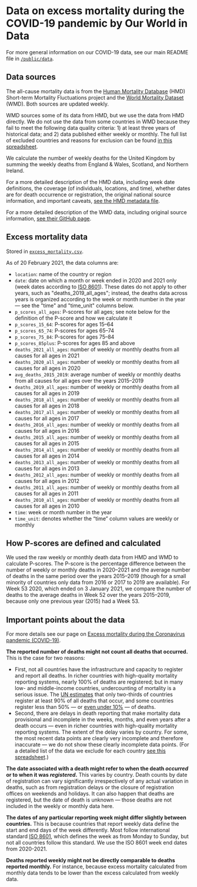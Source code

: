# Data on excess mortality during the COVID-19 pandemic by Our World in Data

For more general information on our COVID-19 data, see our main README file in [`/public/data`](https://github.com/owid/covid-19-data/tree/master/public/data).

## Data sources

The all-cause mortality data is from the [Human Mortality Database](https://www.mortality.org/) (HMD) Short-term Mortality Fluctuations project and the [World Mortality Dataset](https://github.com/akarlinsky/world_mortality) (WMD). Both sources are updated weekly.

WMD sources some of its data from HMD, but we use the data from HMD directly. We do not use the data from some countries in WMD because they fail to meet the following data quality criteria: 1) at least three years of historical data; and 2) data published either weekly or monthly. The full list of excluded countries and reasons for exclusion can be found [in this spreadsheet](https://docs.google.com/spreadsheets/d/1JPMtzsx-smO3_K4ReK_HMeuVLEzVZ71qHghSuAfG788/edit?usp=sharing).

We calculate the number of weekly deaths for the United Kingdom by summing the weekly deaths from England & Wales, Scotland, and Northern Ireland.

For a more detailed description of the HMD data, including week date definitions, the coverage (of individuals, locations, and time), whether dates are for death occurrence or registration, the original national source information, and important caveats, [see the HMD metadata file](https://www.mortality.org/Public/STMF_DOC/STMFmetadata.pdf).

For a more detailed description of the WMD data, including original source information, [see their GitHub page](https://github.com/akarlinsky/world_mortality).

## Excess mortality data

Stored in [`excess_mortality.csv`](https://github.com/owid/covid-19-data/blob/master/public/data/excess_mortality/excess_mortality.csv).

As of 20 February 2021, the data columns are:

- `location`: name of the country or region
- `date`: date on which a month or week ended in 2020 and 2021 only (week dates according to [ISO 8601](https://en.wikipedia.org/wiki/ISO_week_date)). These dates do not apply to other years, such as "deaths_2019_all_ages"; instead, the deaths data across years is organized according to the week or month number in the year — see the "time" and "time_unit" columns below.
- `p_scores_all_ages`: P-scores for all ages; see note below for the definition of the P-score and how we calculate it
- `p_scores_15_64`: P-scores for ages 15–64
- `p_scores_65_74`: P-scores for ages 65–74
- `p_scores_75_84`: P-scores for ages 75–84
- `p_scores_85plus`: P-scores for ages 85 and above
- `deaths_2021_all_ages`: number of weekly or monthly deaths from all causes for all ages in 2021
- `deaths_2020_all_ages`: number of weekly or monthly deaths from all causes for all ages in 2020
- `avg_deaths_2015_2019`: average number of weekly or monthly deaths from all causes for all ages over the years 2015–2019
- `deaths_2019_all_ages`: number of weekly or monthly deaths from all causes for all ages in 2019
- `deaths_2018_all_ages`: number of weekly or monthly deaths from all causes for all ages in 2018
- `deaths_2017_all_ages`: number of weekly or monthly deaths from all causes for all ages in 2017
- `deaths_2016_all_ages`: number of weekly or monthly deaths from all causes for all ages in 2016
- `deaths_2015_all_ages`: number of weekly or monthly deaths from all causes for all ages in 2015
- `deaths_2014_all_ages`: number of weekly or monthly deaths from all causes for all ages in 2014
- `deaths_2013_all_ages`: number of weekly or monthly deaths from all causes for all ages in 2013
- `deaths_2012_all_ages`: number of weekly or monthly deaths from all causes for all ages in 2012
- `deaths_2011_all_ages`: number of weekly or monthly deaths from all causes for all ages in 2011
- `deaths_2010_all_ages`: number of weekly or monthly deaths from all causes for all ages in 2010
- `time`: week or month number in the year
- `time_unit`: denotes whether the “time” column values are weekly or monthly

## How P-scores are defined and calculated

We used the raw weekly or monthly death data from HMD and WMD to calculate P-scores. The P-score is the percentage difference between the number of weekly or monthly deaths in 2020–2021 and the average number of deaths in the same period over the years 2015–2019 (though for a small minority of countries only data from 2016 or 2017 to 2019 are available). For Week 53 2020, which ended on 3 January 2021, we compare the number of deaths to the average deaths in Week 52 over the years 2015–2019, because only one previous year (2015) had a Week 53.

## Important points about the data

For more details see our page on [Excess mortality during the Coronavirus pandemic (COVID-19)](https://ourworldindata.org/excess-mortality-covid).

**The reported number of deaths might not count all deaths that occurred.** This is the case for two reasons:

- First, not all countries have the infrastructure and capacity to register and report all deaths. In richer countries with high-quality mortality reporting systems, nearly 100% of deaths are registered; but in many low- and middle-income countries, undercounting of mortality is a serious issue. The [UN estimates](https://unstats.un.org/unsd/demographic-social/crvs/#coverage) that only two-thirds of countries register at least 90% of all deaths that occur, and some countries register less than 50% — or [even under 10%](https://www.bbc.com/news/world-africa-55674139) — of deaths.
- Second, there are delays in death reporting that make mortality data provisional and incomplete in the weeks, months, and even years after a death occurs — even in richer countries with high-quality mortality reporting systems. The extent of the delay varies by country. For some, the most recent data points are clearly very incomplete and therefore inaccurate — we do not show these clearly incomplete data points. (For a detailed list of the data we exclude for each country [see this spreadsheet](https://docs.google.com/spreadsheets/d/1Z_mnVOvI9GVLiJRG1_3ond-Vs1GTseHVv1w-pF2o6Bs/edit?usp=sharing).)

**The date associated with a death might refer to when the death _occurred_ or to when it was _registered_.** This varies by country. Death counts by date of registration can vary significantly irrespectively of any actual variation in deaths, such as from registration delays or the closure of registration offices on weekends and holidays. It can also happen that deaths are registered, but the date of death is unknown — those deaths are not included in the weekly or monthly data here.

**The dates of any particular reporting week might differ slightly between countries.** This is because countries that report weekly data define the start and end days of the week differently. Most follow international standard [ISO 8601](https://en.wikipedia.org/wiki/ISO_week_date), which defines the week as from Monday to Sunday, but not all countries follow this standard. We use the ISO 8601 week end dates from 2020-2021.

**Deaths reported weekly might not be directly comparable to deaths reported monthly.** For instance, because excess mortality calculated from monthly data tends to be lower than the excess calculated from weekly data.
